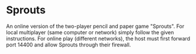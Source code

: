 # Sprouts
An online version of the two-player pencil and paper game "Sprouts". For local multiplayer (same computer or network) simply follow the given instructions. For online play (different networks), the host must first forward port 14400 and allow Sprouts through their firewall.
